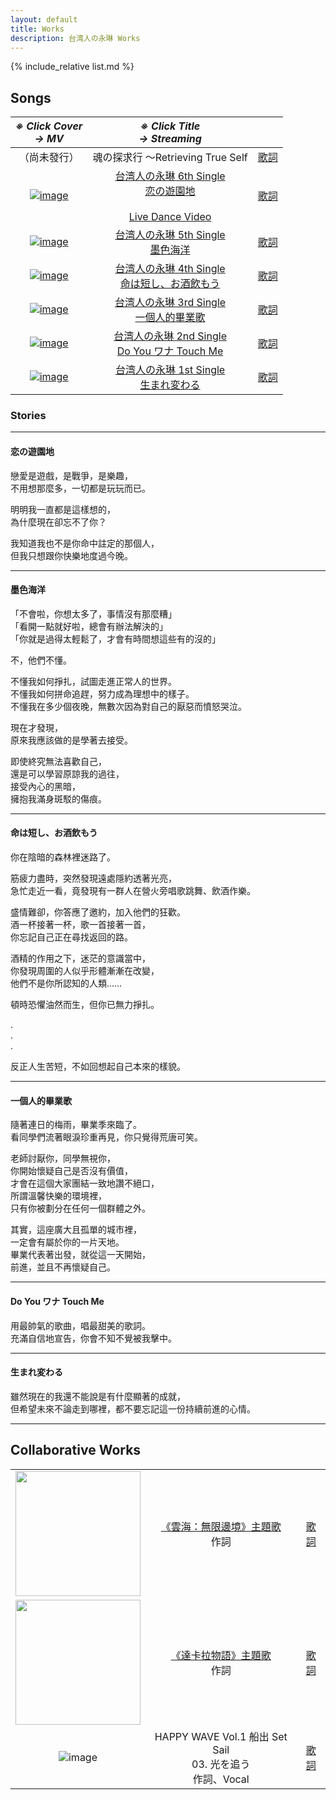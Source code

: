 ```yaml
---
layout: default
title: Works
description: 台湾人の永琳 Works
---
```


{% include_relative list.md %}

## Songs

| *※ Click Cover<br/>-> MV* | *※ Click Title<br/>-> Streaming* | |
| :---: | :---: | :---: |
| （尚未發行） | 魂の探求行 ～Retrieving True Self | [歌詞](https://docs.google.com/document/d/1j-n-cCxmiTHBg4-i0kDEnJtRTuXOUnwNbEODjMLV5k8/pub) |
| [![image](img/cover/single_6.jpg)](https://youtu.be/6oyVGfpnmpo) | [台湾人の永琳 6th Single<br/>恋の遊園地](https://www.soundscape.net/a/42620) <br/><br/>[Live Dance Video](https://youtu.be/5y54OF12Pu0) | [歌詞](https://docs.google.com/document/d/e/2PACX-1vQvU80ScETkvdbYgpnG_eyLm2LN6QQopxdL0YyCiSMncq8r6IlhvdtYptd005suVskpKl7EVLHeZYQb/pub) |
| [![image](img/cover/single_5.jpg)](https://youtu.be/5ocMN4_O8iU) | [台湾人の永琳 5th Single<br/>墨色海洋](https://www.soundscape.net/a/41364) | [歌詞](https://docs.google.com/document/d/e/2PACX-1vTjnQ174PVztlAoOlMWNOUaTORe5fSJdX-yMXKlj43a7K-SYrDgjHfQII6_LbNdmFA15GDoOe0VszF_/pub) |
| [![image](img/cover/single_4.jpg)](https://youtu.be/DHACQMBtWCY) | [台湾人の永琳 4th Single<br/>命は短し、お酒飲もう](https://www.soundscape.net/a/31256) | [歌詞](https://docs.google.com/document/d/e/2PACX-1vSKmamdybliDoeA1O9b2ASKZEwhGyrklDSZPD3Pcmy_s0XBHAv5WCRRPk7Xeyfxr1srOhYDhC3XvDJb/pub) |
| [![image](img/cover/single_3.jpg)](https://youtu.be/8SHSo3lrphU) | [台湾人の永琳 3rd Single<br/>一個人的畢業歌](https://www.soundscape.net/a/26082) | [歌詞](https://docs.google.com/document/d/e/2PACX-1vQx7ZH-fum4l6_mMU06VaT-Xe4nKUl6kDjrKEziUE5m5qivi1s3haIM_3EEJqBJI2Lw25liflivMboj/pub) |
| [![image](img/cover/single_2.jpg)](https://youtu.be/Spdm6Rdkd8A) | [台湾人の永琳 2nd Single<br/>Do You ワナ Touch Me](https://www.soundscape.net/a/21065) | [歌詞](https://docs.google.com/document/d/e/2PACX-1vTSJ5zLX-Lge0naOpr8bKoYfzp_poGPGSiwEQmMyoeQ7th-Y-pJJ-nKqxs2GGu-yUlnDK--Ivdg1VNm/pub) |
| [![image](img/cover/single_1.jpg)](https://youtu.be/2faotuVptyk) | [台湾人の永琳 1st Single<br/>生まれ変わる](https://www.soundscape.net/a/16698) | [歌詞](https://docs.google.com/document/d/e/2PACX-1vTSdbYT29alt0jSFXWw9gdIhjEgB6gNBV5vq6T_w6BnkGfcslg5PRlgVTi9L23qu4nRAcOSS4gUmJLL/pub) |

###  Stories

---
#### 恋の遊園地

戀愛是遊戲，是戰爭，是樂趣，\
不用想那麼多，一切都是玩玩而已。


明明我一直都是這樣想的，\
為什麼現在卻忘不了你？


我知道我也不是你命中註定的那個人，\
但我只想跟你快樂地度過今晚。

---
#### 墨色海洋

「不會啦，你想太多了，事情沒有那麼糟」\
「看開一點就好啦，總會有辦法解決的」\
「你就是過得太輕鬆了，才會有時間想這些有的沒的」

不，他們不懂。

不懂我如何掙扎，試圖走進正常人的世界。\
不懂我如何拼命追趕，努力成為理想中的樣子。\
不懂我在多少個夜晚，無數次因為對自己的厭惡而憤怒哭泣。

現在才發現，\
原來我應該做的是學著去接受。

即使終究無法喜歡自己，\
還是可以學習原諒我的過往，\
接受內心的黑暗，\
擁抱我滿身斑駁的傷痕。

---
#### 命は短し、お酒飲もう

你在陰暗的森林裡迷路了。

筋疲力盡時，突然發現遠處隱約透著光亮，\
急忙走近一看，竟發現有一群人在營火旁唱歌跳舞、飲酒作樂。

盛情難卻，你答應了邀約，加入他們的狂歡。\
酒一杯接著一杯，歌一首接著一首，\
你忘記自己正在尋找返回的路。

酒精的作用之下，迷茫的意識當中，\
你發現周圍的人似乎形體漸漸在改變，\
他們不是你所認知的人類……

頓時恐懼油然而生，但你已無力掙扎。

.\
.\
.

反正人生苦短，不如回想起自己本來的樣貌。

---
#### 一個人的畢業歌

隨著連日的梅雨，畢業季來臨了。\
看同學們流著眼淚珍重再見，你只覺得荒唐可笑。

老師討厭你，同學無視你，\
你開始懷疑自己是否沒有價值，\
才會在這個大家團結一致地讚不絕口，\
所謂溫馨快樂的環境裡，\
只有你被劃分在任何一個群體之外。

其實，這座廣大且孤單的城市裡，\
一定會有屬於你的一片天地。\
畢業代表著出發，就從這一天開始，\
前進，並且不再懷疑自己。

---
#### Do You ワナ Touch Me

用最帥氣的歌曲，唱最甜美的歌詞。\
充滿自信地宣告，你會不知不覺被我擊中。

---
#### 生まれ変わる

雖然現在的我還不能說是有什麼顯著的成就，\
但希望未來不論走到哪裡，都不要忘記這一份持續前進的心情。

---
## Collaborative Works

|       |       |       |
| :---: | :---: | :---: |
| <img src="img/collaborative/seaofclouds.jpg" width="200"/> | [《雲海：無限邊境》主題歌](https://www.youtube.com/watch?v=HafK8DmClTo)<br/>作詞 | [歌詞](https://docs.google.com/document/d/e/2PACX-1vQNgyAEWmOIrfvafePkNkIrkDJGCtt_QoKainMgQSMKwqvgQ4n5uFoS_v9JhmD8ZZSxHnqu0NA4XMqB/pub) |
| <img src="img/collaborative/takara.jpg" width="200"/> | [《達卡拉物語》主題歌](https://www.youtube.com/watch?v=AzUZRHQiAp4)<br/>作詞 | [歌詞](https://docs.google.com/document/d/e/2PACX-1vQkxwPiw0XkT-sQJzMlgP07bKKJd77XUVKqNeRpZd7dLjVf8RT6av_FGsSa2c560TeF7rpXnj-OZ_6D/pub) |
| ![image](img/collaborative/comp_album_1.jpg) | HAPPY WAVE Vol.1 船出 Set Sail<br/>03. 光を追う<br/>作詞、Vocal | [歌詞](https://docs.google.com/document/d/e/2PACX-1vT6Z-5hKr8aZoxAsZZY393AZe8N4Z4dS9-UVzAdfWo2ZXyTbfbJKAADkxSr12x8rk6t2vUtvhlAJ8g5/pub) |
